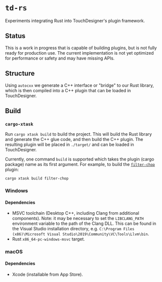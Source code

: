 # `td-rs`

Experiments integrating Rust into TouchDesigner's plugin framework.

## Status

This is a work in progress that is capable of building plugins, but is not fully ready for production use. 
The current implementation is not yet optimized for performance or safety and may have missing APIs.

## Structure

Using `autocxx` we generate a C++ interface or "bridge" to our Rust library, which is then compiled
into a C++ plugin that can be loaded in TouchDesigner.

## Build

### `cargo-xtask`

Run `cargo xtask build` to build the project. This will build the Rust library and
generate the C++ glue code, and then build the C++ plugin. The resulting plugin
will be placed in `./target/` and can be loaded in TouchDesigner.


Currently, one command `build` is supported which takes the plugin (cargo package) name as its
first argument. For example, to build the [`filter-chop`](./plugins/chop/filter) plugin:
```shell
cargo xtask build filter-chop
```

### Windows

#### Dependencies
- MSVC toolchain (Desktop C++, including Clang from additional components). Note: it may be necessary to set the
  `LIBCLANG_PATH` environment variable to the path of the Clang DLL. This can be found in the Visual Studio
    installation directory, e.g. `C:\Program Files (x86)\Microsoft Visual Studio\2019\Community\VC\Tools\Llvm\bin`.
- Rust `x86_64-pc-windows-msvc` target.

### macOS

#### Dependencies
- Xcode (installable from App Store).
